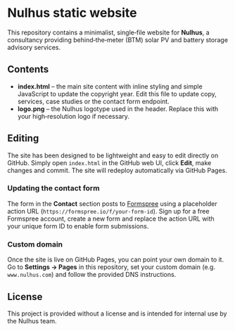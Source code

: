 # Nulhus static website

This repository contains a minimalist, single‑file website for **Nulhus**, a consultancy providing behind‑the‑meter (BTM) solar PV and battery storage advisory services.

## Contents

- **index.html** – the main site content with inline styling and simple JavaScript to update the copyright year. Edit this file to update copy, services, case studies or the contact form endpoint.
- **logo.png** – the Nulhus logotype used in the header. Replace this with your high‑resolution logo if necessary.

## Editing

The site has been designed to be lightweight and easy to edit directly on GitHub. Simply open `index.html` in the GitHub web UI, click **Edit**, make changes and commit. The site will redeploy automatically via GitHub Pages.

### Updating the contact form

The form in the **Contact** section posts to [Formspree](https://formspree.io/) using a placeholder action URL (`https://formspree.io/f/your-form-id`). Sign up for a free Formspree account, create a new form and replace the action URL with your unique form ID to enable form submissions.

### Custom domain

Once the site is live on GitHub Pages, you can point your own domain to it. Go to **Settings → Pages** in this repository, set your custom domain (e.g. `www.nulhus.com`) and follow the provided DNS instructions.

## License

This project is provided without a license and is intended for internal use by the Nulhus team.